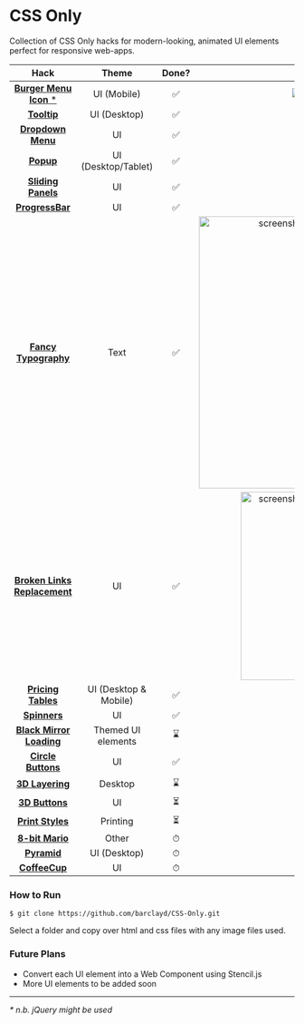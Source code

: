 # CSS Only

Collection of CSS Only hacks for modern-looking, animated UI elements perfect for responsive web-apps.

| Hack        | Theme           | Done?  | Demo |
| :-------------: |:-------------:| :-----:| :-----:|
| [**Burger Menu Icon** *](BurgerMenuIcon/)  | UI (Mobile) | ✅ |  ![Burger Menu Icon](https://user-images.githubusercontent.com/39765499/50542479-11143080-0bb6-11e9-8e9d-454df8b3b4d0.gif)|
| [**Tooltip**](Tooltip/)    | UI (Desktop)      | ✅ |![Tooltip](https://user-images.githubusercontent.com/39765499/50543323-2d6f9780-0bcd-11e9-8fd0-b6fac0a17558.gif)|
| [**Dropdown Menu**](DropdownMenu/)|  UI     |    ✅ |![Dropdown Menu](https://user-images.githubusercontent.com/39765499/50563689-f3121180-0d16-11e9-874f-4e9c89b693e7.gif)|
| [**Popup**](Popup/) | UI (Desktop/Tablet)     | ✅ |![Popup](https://user-images.githubusercontent.com/39765499/50573245-4bedb280-0dc8-11e9-9121-28dd86d264d5.gif)|
| [**Sliding Panels**](SlidingPanels/) | UI   | ✅ |![Sliding Panel](https://user-images.githubusercontent.com/39765499/50638716-b2084000-0f56-11e9-9cff-af9a2e92d7dc.gif)|
| [**ProgressBar**](ProgressBar/) | UI   | ✅ | ![Progress Bars](https://user-images.githubusercontent.com/39765499/50698214-3d0f3600-103c-11e9-9812-3ed887eb2e21.gif)|
| [**Fancy Typography**](FancyTypography/) | Text   | ️✅ |<img width="480" alt="screenshot 2019-01-05 at 20 45 36" src="https://user-images.githubusercontent.com/39765499/50729042-006e3800-112b-11e9-81f5-206f34fc9b86.png">|
| [**Broken Links Replacement**](BrokenLinks/) | UI   | ✅ |<img width="332" alt="screenshot 2019-01-07 at 00 16 05" src="https://user-images.githubusercontent.com/39765499/50743571-7baa1980-1211-11e9-92f9-8b910e557e5c.png">|
| [**Pricing Tables**](PricingTables/) | UI (Desktop & Mobile)   | ✅ |![giphy](https://user-images.githubusercontent.com/39765499/50778628-56132380-1296-11e9-90c9-261722b5d94e.gif)|
| [**Spinners**](Spinners/) | UI   | ✅ |![Spinners](https://user-images.githubusercontent.com/39765499/51032968-b73e3e00-1599-11e9-967f-0f66c5348de9.gif)|
| [**Black Mirror Loading**](BlackMirror/) | Themed UI elements   | ⌛️ |![Black Mirror](https://user-images.githubusercontent.com/39765499/51034265-2158e200-159e-11e9-8901-3f64ac7d36fa.gif)|
| [**Circle Buttons**](CircleButtons/) | UI   | ✅️ |![Circle Buttons](https://user-images.githubusercontent.com/39765499/51543110-b9838080-1e54-11e9-932a-de2e81818874.gif)|
| [**3D Layering**](3DLayering/) | Desktop   | ⌛️ ||
| [**3D Buttons**](3DButtons/) | UI   | ⏳ ||
| [**Print Styles**](PrintStyles/) | Printing | ⏳ ||
| [**8-bit Mario**](8-bitMario/) | Other   | ⏱ ||
| [**Pyramid**](Pyramid/) | UI (Desktop)   | ⏱ ||
| [**CoffeeCup**](CoffeeCup/) | UI   | ⏱ ||


### How to Run
```
$ git clone https://github.com/barclayd/CSS-Only.git
```
Select a folder and copy over html and css files with any image files used.

### Future Plans

* Convert each UI element into a Web Component using Stencil.js
* More UI elements to be added soon

---

_* n.b. jQuery might be used_
